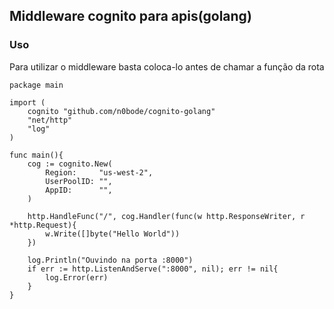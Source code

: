## Middleware cognito para apis(golang)

### Uso

Para utilizar o middleware basta coloca-lo antes de chamar a função da rota 

```golang
package main

import (
	cognito "github.com/n0bode/cognito-golang"
	"net/http"
	"log"
)

func main(){
	cog := cognito.New(
		Region:     "us-west-2",
		UserPoolID: "",
		AppID:      "",
	)
	
	http.HandleFunc("/", cog.Handler(func(w http.ResponseWriter, r *http.Request){
		w.Write([]byte("Hello World"))
	})

	log.Println("Ouvindo na porta :8000")
	if err := http.ListenAndServe(":8000", nil); err != nil{
		log.Error(err)
	}
}
```
